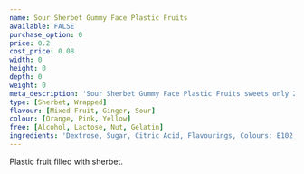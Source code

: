 ```yaml
---
name: Sour Sherbet Gummy Face Plastic Fruits
available: FALSE
purchase_option: 0
price: 0.2
cost_price: 0.08
width: 0
height: 0
depth: 0
weight: 0
meta_description: 'Sour Sherbet Gummy Face Plastic Fruits sweets only 20p. Traditional sweets at Humbugs Confectionery Store. Specialists in satisfying your sweet tooth!'
type: [Sherbet, Wrapped]
flavour: [Mixed Fruit, Ginger, Sour]
colour: [Orange, Pink, Yellow]
free: [Alcohol, Lactose, Nut, Gelatin]
ingredients: 'Dextrose, Sugar, Citric Acid, Flavourings, Colours: E102, E110, E129, E133'
---
```

Plastic fruit filled with sherbet.
